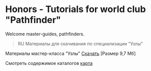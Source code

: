 # Honors - Tutorials for world club "Pathfinder"

Welcome master-guides, pathfinders.

> RU Материалы для скачивания по специализации "Узлы" 

Материалы мастер-класса "Узлы" [Скачать](https://github.com/TPC-club/Honors/archive/shloms2018.zip) [Размер 9,7 Мб]

Смотреть содержимое каталогов [карта](https://github.com/TPC-club/Honors/blob/shloms2018/source/ru/%D0%9A%D0%B0%D1%82%D0%B5%D0%B3%D0%BE%D1%80%D0%B8%D0%B8/%D0%90%D0%BA%D1%82%D0%B8%D0%B2%D0%BD%D1%8B%D0%B9-%D0%BE%D1%82%D0%B4%D1%8B%D1%85/%D0%9D%D0%B0%D1%88%D0%B8%D0%B2%D0%BA%D0%B8/%D0%A3%D0%B7%D0%BB%D1%8B/tree.txt)